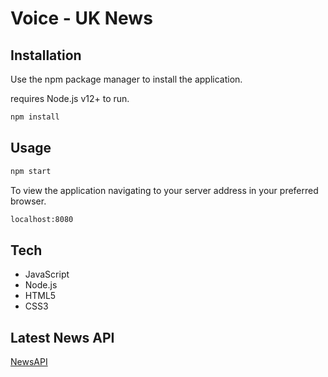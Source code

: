 # Voice - UK News


## Installation

Use the npm package manager to install the application.

requires Node.js v12+ to run.

```bash
npm install
```

## Usage

```bash
npm start
```
To view the application navigating to your server address in your preferred browser.

```sh
localhost:8080
```

## Tech 
* JavaScript
* Node.js
* HTML5
* CSS3

## Latest News API
[NewsAPI](https://newsapi.org/)
